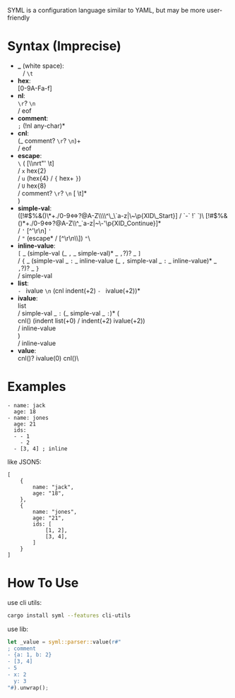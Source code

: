 SYML is a configuration language similar to YAML, but may be more user-friendly

# Syntax (Imprecise)

- **_** (white space):\
  ` ` / `\t`
- **hex**:\
  \[0-9A-Fa-f]
- **nl**:\
  `\r`? `\n`\
  / eof
- **comment**:\
  `;` (!nl any-char)\*
- **cnl**:\
  (_ comment? `\r`? `\n`)\+\
  / eof
- **escape**:\
  `\` (
    \[\\\\nrt"' \t]\
    / `x` hex{2}\
    / `u` (hex{4} / `{` hex+ `}`)\
    / `U` hex{8}\
    / comment? `\r`? `\n` \[ \\t]\*\
  )
- **simple-val**:\
  ([!#$%&()\*+./0-9<=>?@A-Z\\\\^\_\`a-z|\~\p{XID\_Start}] / `-` !` `)\
  [!#$%&()\*+./0-9<=>?@A-Z\\\\^\_\`a-z|\~\\\-'\p{XID\_Continue}]\*\
  / `'` \[^'\r\n] `'`\
  / `"` (escape\* / \[^\\r\\n\\\\]) `"`\
- **inline-value**:\
  `[` _ (simple-val (_ `,` _ simple-val)* _ `,`?)? _ `]`\
  / `{` _ (simple-val _ `:` _ inline-value (_ `,` simple-val _ `:` _ inline-value)* _ `,`?)? _ `}`\
  / simple-val
- **list**:\
  `- ` ivalue `\n` (cnl indent(+2) `- ` ivalue(+2))\*
- **ivalue**:\
  list\
  / simple-val _ `:` (_ simple-val _ `:`)\* (\
    cnl() (indent list(+0) / indent(+2) ivalue(+2))\
    / inline-value\
  )\
  / inline-value
- **value**:\
  cnl()? ivalue(0) cnl()\

# Examples
```ignore
- name: jack
  age: 18
- name: jones
  age: 21
  ids:
  - - 1
    - 2
  - [3, 4] ; inline
```
like JSON5:
```ignore
[
    {
        name: "jack",
        age: "18",
    },
    {
        name: "jones",
        age: "21",
        ids: [
            [1, 2],
            [3, 4],
        ]
    }
]
```

How To Use
==========
use cli utils:
```bash
cargo install syml --features cli-utils
```

use lib:
```rust
let _value = syml::parser::value(r#"
; comment
- {a: 1, b: 2}
- [3, 4]
- 5
- x: 2
  y: 3
"#).unwrap();
```
